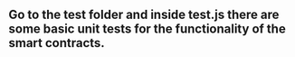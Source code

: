 ## Go to the test folder and inside test.js there are some basic unit tests for the functionality of the smart contracts.
